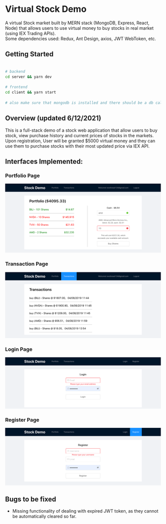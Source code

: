 # Virtual Stock Demo

A virtual Stock market built by MERN stack (MongoDB, Express, React, Node) that allows users to use virtual money to buy stocks in real market (using IEX Trading APIs).<br>
Some dependencies used: Redux, Ant Design, axios, JWT WebToken, etc.

<!-- #### Online Demo https://virtual-stock-demo.herokuapp.com/ -->

## Getting Started
```bash

# backend
cd server && yarn dev

# frontend
cd client && yarn start

# also make sure that mongodb is installed and there should be a db called ttp-test

```

## Overview (updated 6/12/2021)

This is a full-stack demo of a stock web application that allow users to buy stock, view purchase history and current prices of stocks in the markets. Upon registration, User will be granted $5000 virtual money and they can use them to purchase stocks with their most updated price via IEX API.

## Interfaces Implemented:

### Portfolio Page
![portfolio](https://github.com/ThisZW/virtual-stock-demo/blob/master/assets/portfolio.png)

### Transaction Page
![Transactions](https://github.com/ThisZW/virtual-stock-demo/blob/master/assets/transactions.png)

### Login Page
![Login](https://github.com/ThisZW/virtual-stock-demo/blob/master/assets/login.png)

### Register Page
![Register](https://github.com/ThisZW/virtual-stock-demo/blob/master/assets/register.png)

## Bugs to be fixed
 - Missing functionality of dealing with expired JWT token, as they cannot be automatically cleared so far.

